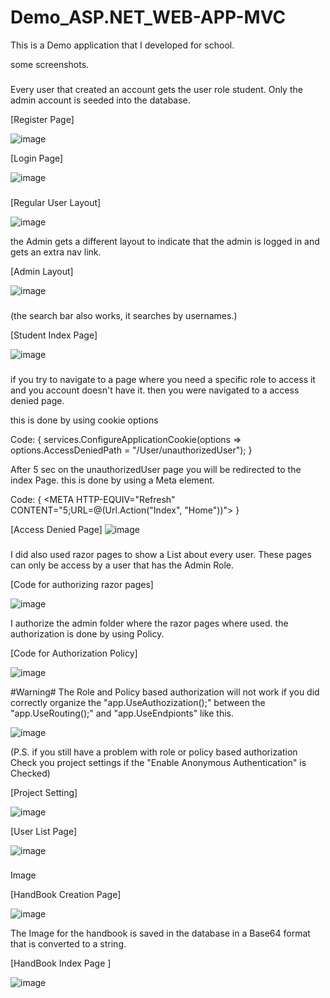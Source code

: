 # Demo_ASP.NET_WEB-APP-MVC

This is a Demo application that I developed for school.


some screenshots.


###
Every user that created an account gets the user role student.
Only the admin account is seeded into the database.

[Register Page]

![image](https://user-images.githubusercontent.com/48015605/128919484-d2019841-7f70-4c1e-b082-f8a5849ccf23.png)

[Login Page]

![image](https://user-images.githubusercontent.com/48015605/128918943-0c69c462-89fc-4157-9c2a-859ff70540f3.png)


###

[Regular User Layout]

![image](https://user-images.githubusercontent.com/48015605/128920095-6269d35e-5cbb-4a57-aaa1-fca47ada5d52.png)

the Admin gets a different layout to indicate that the admin is logged in and gets an extra nav link.

[Admin Layout]

![image](https://user-images.githubusercontent.com/48015605/128920303-bd112225-9d21-493a-a74e-3cd8a09540a6.png)


###

(the search bar also works, it searches by usernames.)

[Student Index Page]

![image](https://user-images.githubusercontent.com/48015605/128920913-47f4cbc1-a22b-4bfd-915c-c76a81b25a97.png)


###
if you try to navigate to a page where you need a specific role to access it and you account doesn't have it. then you were navigated to a access denied page.

this is done by using cookie options


Code:
{
  services.ConfigureApplicationCookie(options => options.AccessDeniedPath = "/User/unauthorizedUser");
}

After 5 sec on the unauthorizedUser page you will be redirected to the index Page.
this is done by using a Meta element.

Code: {
  <META HTTP-EQUIV="Refresh" CONTENT="5;URL=@(Url.Action("Index", "Home"))">
  }
  
[Access Denied Page]
  ![image](https://user-images.githubusercontent.com/48015605/128921024-2da588af-33af-4fad-99ae-979754e4f34d.png)


###

I did also used razor pages to show a List about every user. These pages can only be access by a user that has the Admin Role.

[Code for authorizing razor pages]
  
  ![image](https://user-images.githubusercontent.com/48015605/128927750-bd38411b-1394-4228-92fd-cfe26b6e5e63.png)

I authorize the admin folder where the razor pages where used. the authorization is done by using Policy.

[Code for Authorization Policy]
  
  ![image](https://user-images.githubusercontent.com/48015605/128928279-cc6de5c6-e3c2-4f36-874b-d5d4795e659d.png)

#Warning#
  The Role and Policy based authorization will not work if you did correctly organize the "app.UseAuthozization();" between the "app.UseRouting();" and "app.UseEndpionts"
  like this.
  
  ![image](https://user-images.githubusercontent.com/48015605/128928496-2c66990c-8da7-497e-a84b-264057ec8e4f.png)

  (P.S. if you still have a problem with role or policy based authorization Check you project settings if the "Enable Anonymous Authentication" is Checked)
  
  [Project Setting]
  
  ![image](https://user-images.githubusercontent.com/48015605/128931484-d4f3bac2-a4cf-4e88-bc15-49ca567a9e8a.png)


 [User List Page]
  
 ![image](https://user-images.githubusercontent.com/48015605/128927127-5f387f87-ad0a-4360-a449-489ee78c3129.png)


###
  Image
  
  [HandBook Creation Page]
  
  ![image](https://user-images.githubusercontent.com/48015605/128932670-06fb13bc-ad9e-43d2-b217-3f12633e27c5.png)

  The Image for the handbook is saved in the database in a Base64 format that is converted to a string.
  
  
  
  [HandBook Index Page ]
  
  ![image](https://user-images.githubusercontent.com/48015605/128932272-6d52e3bd-24ce-4014-9535-5e1603f4295c.png)




